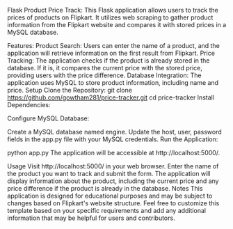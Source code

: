 Flask Product Price Track:
This Flask application allows users to track the prices of products on Flipkart. It utilizes web scraping to gather product information from the Flipkart website and compares it with stored prices in a MySQL database.

Features:
Product Search: Users can enter the name of a product, and the application will retrieve information on the first result from Flipkart.
Price Tracking: The application checks if the product is already stored in the database. If it is, it compares the current price with the stored price, providing users with the price difference.
Database Integration: The application uses MySQL to store product information, including name and price.
Setup
Clone the Repository:
git clone https://github.com/gowtham281/price-tracker.git
cd price-tracker
Install Dependencies:


Configure MySQL Database:

Create a MySQL database named engine.
Update the host, user, password fields in the app.py file with your MySQL credentials.
Run the Application:

python app.py
The application will be accessible at http://localhost:5000/.

Usage
Visit http://localhost:5000/ in your web browser.
Enter the name of the product you want to track and submit the form.
The application will display information about the product, including the current price and any price difference if the product is already in the database.
Notes
This application is designed for educational purposes and may be subject to changes based on Flipkart's website structure.
Feel free to customize this template based on your specific requirements and add any additional information that may be helpful for users and contributors.
